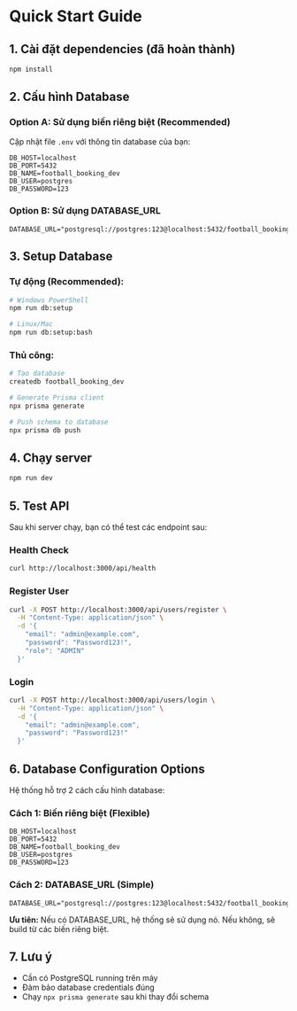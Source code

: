 # Quick Start Guide

## 1. Cài đặt dependencies (đã hoàn thành)
```bash
npm install
```

## 2. Cấu hình Database

### Option A: Sử dụng biến riêng biệt (Recommended)
Cập nhật file `.env` với thông tin database của bạn:
```env
DB_HOST=localhost
DB_PORT=5432
DB_NAME=football_booking_dev
DB_USER=postgres
DB_PASSWORD=123
```

### Option B: Sử dụng DATABASE_URL
```env
DATABASE_URL="postgresql://postgres:123@localhost:5432/football_booking_dev"
```

## 3. Setup Database

### Tự động (Recommended):
```bash
# Windows PowerShell
npm run db:setup

# Linux/Mac
npm run db:setup:bash
```

### Thủ công:
```bash
# Tạo database
createdb football_booking_dev

# Generate Prisma client
npx prisma generate

# Push schema to database
npx prisma db push
```

## 4. Chạy server
```bash
npm run dev
```

## 5. Test API
Sau khi server chạy, bạn có thể test các endpoint sau:

### Health Check
```bash
curl http://localhost:3000/api/health
```

### Register User
```bash
curl -X POST http://localhost:3000/api/users/register \
  -H "Content-Type: application/json" \
  -d '{
    "email": "admin@example.com",
    "password": "Password123!",
    "role": "ADMIN"
  }'
```

### Login
```bash
curl -X POST http://localhost:3000/api/users/login \
  -H "Content-Type: application/json" \
  -d '{
    "email": "admin@example.com",
    "password": "Password123!"
  }'
```

## 6. Database Configuration Options

Hệ thống hỗ trợ 2 cách cấu hình database:

### Cách 1: Biến riêng biệt (Flexible)
```env
DB_HOST=localhost
DB_PORT=5432
DB_NAME=football_booking_dev
DB_USER=postgres
DB_PASSWORD=123
```

### Cách 2: DATABASE_URL (Simple)
```env
DATABASE_URL="postgresql://postgres:123@localhost:5432/football_booking_dev"
```

**Ưu tiên:** Nếu có DATABASE_URL, hệ thống sẽ sử dụng nó. Nếu không, sẽ build từ các biến riêng biệt.

## 7. Lưu ý
- Cần có PostgreSQL running trên máy
- Đảm bảo database credentials đúng
- Chạy `npx prisma generate` sau khi thay đổi schema
